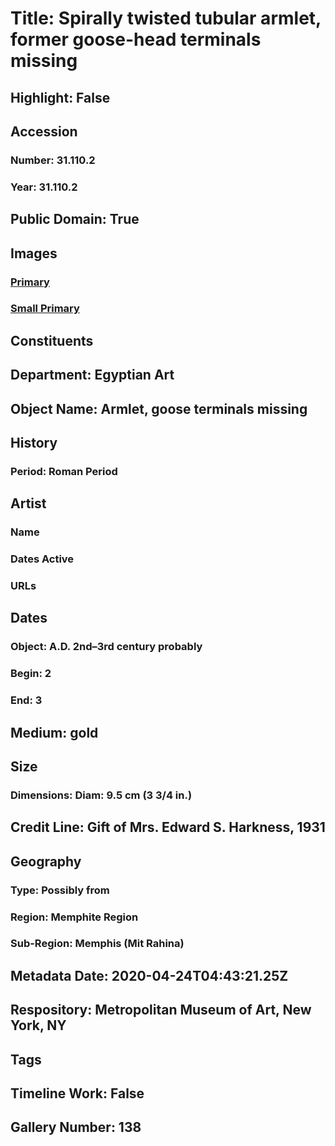 # Title: Spirally twisted tubular armlet, former goose-head terminals missing
## Highlight: False
## Accession
### Number: 31.110.2
### Year: 31.110.2
## Public Domain: True
## Images
### [Primary](https://images.metmuseum.org/CRDImages/eg/original/31.110.1-2_01-10-08.jpg)
### [Small Primary](https://images.metmuseum.org/CRDImages/eg/web-large/31.110.1-2_01-10-08.jpg)
## Constituents
## Department: Egyptian Art
## Object Name: Armlet, goose terminals missing
## History
### Period: Roman Period
## Artist
### Name
### Dates Active
### URLs
## Dates
### Object: A.D. 2nd–3rd century probably
### Begin: 2
### End: 3
## Medium: gold
## Size
### Dimensions: Diam: 9.5 cm (3 3/4 in.)
## Credit Line: Gift of Mrs. Edward S. Harkness, 1931
## Geography
### Type: Possibly from
### Region: Memphite Region
### Sub-Region: Memphis (Mit Rahina)
## Metadata Date: 2020-04-24T04:43:21.25Z
## Respository: Metropolitan Museum of Art, New York, NY
## Tags
## Timeline Work: False
## Gallery Number: 138